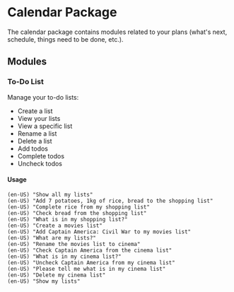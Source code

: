 # Calendar Package

The calendar package contains modules related to your plans (what's next, schedule, things need to be done, etc.).

## Modules

### To-Do List

Manage your to-do lists:
- Create a list
- View your lists
- View a specific list
- Rename a list
- Delete a list
- Add todos
- Complete todos
- Uncheck todos

#### Usage

```
(en-US) "Show all my lists"
(en-US) "Add 7 potatoes, 1kg of rice, bread to the shopping list"
(en-US) "Complete rice from my shopping list"
(en-US) "Check bread from the shopping list"
(en-US) "What is in my shopping list?"
(en-US) "Create a movies list"
(en-US) "Add Captain America: Civil War to my movies list"
(en-US) "What are my lists?"
(en-US) "Rename the movies list to cinema"
(en-US) "Check Captain America from the cinema list"
(en-US) "What is in my cinema list?"
(en-US) "Uncheck Captain America from my cinema list"
(en-US) "Please tell me what is in my cinema list"
(en-US) "Delete my cinema list"
(en-US) "Show my lists"

```
